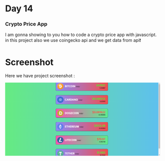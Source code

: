 # Day 14

### Crypto Price App
I am gonna showing to you how to code a crypto price app with javascript. in this project also we use coingecko api and we get data from api❗️

# Screenshot
Here we have project screenshot :

![screenshot](Screenshot.png)
